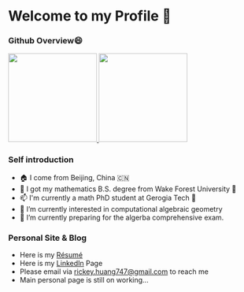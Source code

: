 # Welcome to my Profile 👋
### Github Overview😄

<a href="https://github.com/Rick3yHuang">
  <img height="180em" src="https://github-readme-stats.vercel.app/api?username=Rick3yHuang&count_private=true&show_icons=true&theme=buefy&bg_color=40,FFFFFF,DDDDFF" />
  <img height="180em" src="https://github-readme-stats.vercel.app/api/top-langs/?username=Rick3yHuang&hide=html,javascript,css&bg_color=40,FFFFFF,EEEEFF&layout=compact" />
</a>

### Self introduction
- 🏠 I come from Beijing, China 🇨🇳
- 🏫 I got my mathematics B.S. degree from Wake Forest University 🎩
- 📫 I'm currently a math PhD student at Gerogia Tech 🐝
- 🔭 I’m currently interested in computational algebraic geometry
- 🌱 I’m currently preparing for the algerba comprehensive exam.

### Personal Site & Blog
- Here is my [Résumé](https://drive.google.com/file/d/1N2z7Be6V6cBNlx7OBbAIU9HfC2_C9aBN/view?usp=sharing)
- Here is my [LinkedIn](https://www.linkedin.com/in/ruiqi-huang-44968a1a2/) Page
- Please email via rickey.huang747@gmail.com to reach me
- Main personal page is still on working...
